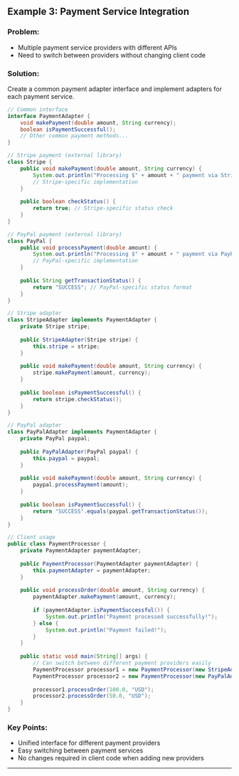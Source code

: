 

## Example 3: Payment Service Integration

### Problem:
- Multiple payment service providers with different APIs
- Need to switch between providers without changing client code

### Solution:
Create a common payment adapter interface and implement adapters for each payment service.

```java
// Common interface
interface PaymentAdapter {
    void makePayment(double amount, String currency);
    boolean isPaymentSuccessful();
    // Other common payment methods...
}

// Stripe payment (external library)
class Stripe {
    public void makePayment(double amount, String currency) {
        System.out.println("Processing $" + amount + " payment via Stripe");
        // Stripe-specific implementation
    }
    
    public boolean checkStatus() {
        return true; // Stripe-specific status check
    }
}

// PayPal payment (external library)
class PayPal {
    public void processPayment(double amount) {
        System.out.println("Processing $" + amount + " payment via PayPal");
        // PayPal-specific implementation
    }
    
    public String getTransactionStatus() {
        return "SUCCESS"; // PayPal-specific status format
    }
}

// Stripe adapter
class StripeAdapter implements PaymentAdapter {
    private Stripe stripe;
    
    public StripeAdapter(Stripe stripe) {
        this.stripe = stripe;
    }
    
    public void makePayment(double amount, String currency) {
        stripe.makePayment(amount, currency);
    }
    
    public boolean isPaymentSuccessful() {
        return stripe.checkStatus();
    }
}

// PayPal adapter
class PayPalAdapter implements PaymentAdapter {
    private PayPal paypal;
    
    public PayPalAdapter(PayPal paypal) {
        this.paypal = paypal;
    }
    
    public void makePayment(double amount, String currency) {
        paypal.processPayment(amount);
    }
    
    public boolean isPaymentSuccessful() {
        return "SUCCESS".equals(paypal.getTransactionStatus());
    }
}

// Client usage
public class PaymentProcessor {
    private PaymentAdapter paymentAdapter;
    
    public PaymentProcessor(PaymentAdapter paymentAdapter) {
        this.paymentAdapter = paymentAdapter;
    }
    
    public void processOrder(double amount, String currency) {
        paymentAdapter.makePayment(amount, currency);
        
        if (paymentAdapter.isPaymentSuccessful()) {
            System.out.println("Payment processed successfully!");
        } else {
            System.out.println("Payment failed!");
        }
    }
    
    public static void main(String[] args) {
        // Can switch between different payment providers easily
        PaymentProcessor processor1 = new PaymentProcessor(new StripeAdapter(new Stripe()));
        PaymentProcessor processor2 = new PaymentProcessor(new PayPalAdapter(new PayPal()));
        
        processor1.processOrder(100.0, "USD");
        processor2.processOrder(50.0, "USD");
    }
}
```

### Key Points:
- Unified interface for different payment providers
- Easy switching between payment services
- No changes required in client code when adding new providers

---
